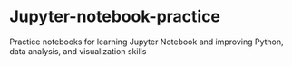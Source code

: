 # Jupyter-notebook-practice
Practice notebooks for learning Jupyter Notebook and improving Python, data analysis, and visualization skills
